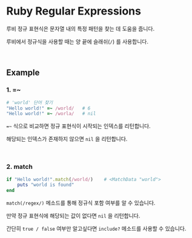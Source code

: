 # Ruby Regular Expressions

루비 정규 표현식은 문자열 내의 특정 패턴을 찾는 데 도움을 줍니다.

루비에서 정규식을 사용할 때는 양 끝에 슬래쉬(`/`) 를 사용합니다.

<br>

## Example

### 1. =~
```ruby
# 'world' 단어 찾기
"Hello world!" =~ /world/   # 6
"Hello world!" =~ /worla/   # nil
```

`=~` 식으로 비교하면 정규 표현식이 시작되는 인덱스를 리턴합니다.

해당되는 인덱스가 존재하지 않으면 `nil` 을 리턴합니다.

<br>

### 2. match
```ruby
if "Hello world!".match(/world/)    # <MatchData "world">
    puts "world is found"
end
```

`match(/regex/)` 메소드를 통해 정규식 포함 여부를 알 수 있습니다.

만약 정규 표현식에 해당되는 값이 없다면 `nil` 을 리턴합니다.

간단히 `true / false` 여부만 알고싶다면 `include?` 메소드를 사용할 수 있습니다.
